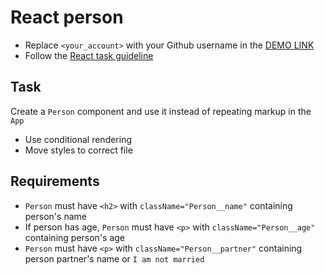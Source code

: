# React person

- Replace `<your_account>` with your Github username in the [DEMO LINK](https://bogdana18.github.io/react_person/)
- Follow the [React task guideline](https://github.com/mate-academy/react_task-guideline#react-tasks-guideline)

## Task

Create a `Person` component and use it instead of repeating markup in the `App`

- Use conditional rendering
- Move styles to correct file

## Requirements

- `Person` must have `<h2>` with `className="Person__name"` containing person's name
- If person has age, `Person` must have `<p>` with `className="Person__age"` containing person's age
- `Person` must have `<p>` with `className="Person__partner"` containing person partner's name or `I am not married`
